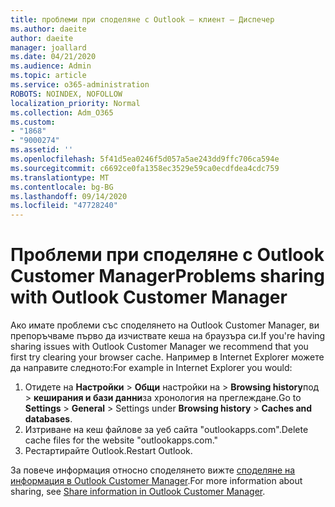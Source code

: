 ```yaml
---
title: проблеми при споделяне с Outlook – клиент – Диспечер
ms.author: daeite
author: daeite
manager: joallard
ms.date: 04/21/2020
ms.audience: Admin
ms.topic: article
ms.service: o365-administration
ROBOTS: NOINDEX, NOFOLLOW
localization_priority: Normal
ms.collection: Adm_O365
ms.custom:
- "1868"
- "9000274"
ms.assetid: ''
ms.openlocfilehash: 5f41d5ea0246f5d057a5ae243dd9ffc706ca594e
ms.sourcegitcommit: c6692ce0fa1358ec3529e59ca0ecdfdea4cdc759
ms.translationtype: MT
ms.contentlocale: bg-BG
ms.lasthandoff: 09/14/2020
ms.locfileid: "47728240"
---
```

# <a name="problems-sharing-with-outlook-customer-manager"></a><span data-ttu-id="a2d0c-102">Проблеми при споделяне с Outlook Customer Manager</span><span class="sxs-lookup"><span data-stu-id="a2d0c-102">Problems sharing with Outlook Customer Manager</span></span>

<span data-ttu-id="a2d0c-103">Ако имате проблеми със споделянето на Outlook Customer Manager, ви препоръчваме първо да изчиствате кеша на браузъра си.</span><span class="sxs-lookup"><span data-stu-id="a2d0c-103">If you're having sharing issues with Outlook Customer Manager we recommend that you first try clearing your browser cache.</span></span> <span data-ttu-id="a2d0c-104">Например в Internet Explorer можете да направите следното:</span><span class="sxs-lookup"><span data-stu-id="a2d0c-104">For example in Internet Explorer you would:</span></span>

1. <span data-ttu-id="a2d0c-105">Отидете на **Настройки**  >  **Общи** настройки на > **Browsing history**под  >  **кеширания и бази данни**за хронология на преглеждане.</span><span class="sxs-lookup"><span data-stu-id="a2d0c-105">Go to **Settings** > **General** > Settings under **Browsing history** > **Caches and databases**.</span></span>
2. <span data-ttu-id="a2d0c-106">Изтриване на кеш файлове за уеб сайта "outlookapps.com".</span><span class="sxs-lookup"><span data-stu-id="a2d0c-106">Delete cache files for the website "outlookapps.com."</span></span>
3. <span data-ttu-id="a2d0c-107">Рестартирайте Outlook.</span><span class="sxs-lookup"><span data-stu-id="a2d0c-107">Restart Outlook.</span></span>

<span data-ttu-id="a2d0c-108">За повече информация относно споделянето вижте [споделяне на информация в Outlook Customer Manager](https://support.office.com/article/4f26cc69-67da-4cd5-b344-02d1a4799310%20).</span><span class="sxs-lookup"><span data-stu-id="a2d0c-108">For more information about sharing, see [Share information in Outlook Customer Manager](https://support.office.com/article/4f26cc69-67da-4cd5-b344-02d1a4799310%20).</span></span>